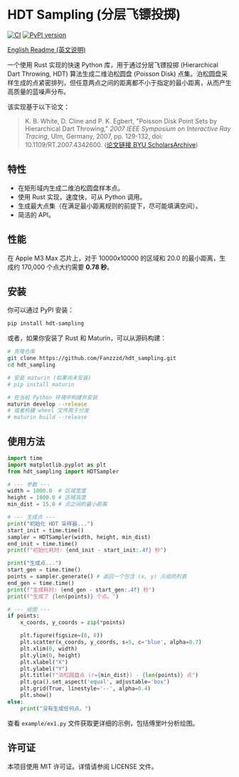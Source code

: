 # HDT Sampling (分层飞镖投掷)

[![CI](https://github.com/Fanzzzd/hdt_sampling/actions/workflows/CI.yml/badge.svg)](https://github.com/Fanzzzd/hdt_sampling/actions/workflows/CI.yml)
[![PyPI version](https://badge.fury.io/py/hdt-sampling.svg)](https://badge.fury.io/py/hdt-sampling)

[English Readme (英文说明)](README.md)

一个使用 Rust 实现的快速 Python 库，用于通过分层飞镖投掷 (Hierarchical Dart Throwing, HDT) 算法生成二维泊松圆盘 (Poisson Disk) 点集。泊松圆盘采样生成的点紧密排列，但任意两点之间的距离都不小于指定的最小距离，从而产生高质量的蓝噪声分布。

该实现基于以下论文：

> K. B. White, D. Cline and P. K. Egbert, "Poisson Disk Point Sets by Hierarchical Dart Throwing," *2007 IEEE Symposium on Interactive Ray Tracing*, Ulm, Germany, 2007, pp. 129-132, doi: 10.1109/RT.2007.4342600.
> ([论文链接 BYU ScholarsArchive](https://scholarsarchive.byu.edu/facpub/237))

## 特性

*   在矩形域内生成二维泊松圆盘样本点。
*   使用 Rust 实现，速度快，可从 Python 调用。
*   生成最大点集（在满足最小距离规则的前提下，尽可能填满空间）。
*   简洁的 API。

## 性能

在 Apple M3 Max 芯片上，对于 10000x10000 的区域和 20.0 的最小距离，生成约 170,000 个点大约需要 **0.78 秒**。

## 安装

你可以通过 PyPI 安装：

```bash
pip install hdt-sampling
```

或者，如果你安装了 Rust 和 Maturin，可以从源码构建：

```bash
# 克隆仓库
git clone https://github.com/Fanzzzd/hdt_sampling.git
cd hdt_sampling

# 安装 maturin (如果尚未安装)
# pip install maturin

# 在当前 Python 环境中构建并安装
maturin develop --release
# 或者构建 wheel 文件用于分发
# maturin build --release
```

## 使用方法

```python
import time
import matplotlib.pyplot as plt
from hdt_sampling import HDTSampler

# --- 参数 ---
width = 1000.0  # 区域宽度
height = 1000.0 # 区域高度
min_dist = 15.0 # 点之间的最小距离

# --- 生成点 ---
print("初始化 HDT 采样器...")
start_init = time.time()
sampler = HDTSampler(width, height, min_dist)
end_init = time.time()
print(f"初始化耗时: {end_init - start_init:.4f} 秒")

print("生成点...")
start_gen = time.time()
points = sampler.generate() # 返回一个包含 (x, y) 元组的列表
end_gen = time.time()
print(f"生成耗时: {end_gen - start_gen:.4f} 秒")
print(f"生成了 {len(points)} 个点。")

# --- 绘图 ---
if points:
    x_coords, y_coords = zip(*points)

    plt.figure(figsize=(8, 8))
    plt.scatter(x_coords, y_coords, s=5, c='blue', alpha=0.7)
    plt.xlim(0, width)
    plt.ylim(0, height)
    plt.xlabel("X")
    plt.ylabel("Y")
    plt.title(f"泊松圆盘点 (r={min_dist}) - {len(points)} 点")
    plt.gca().set_aspect('equal', adjustable='box')
    plt.grid(True, linestyle='--', alpha=0.4)
    plt.show()
else:
    print("没有生成任何点。")
```

查看 `example/ex1.py` 文件获取更详细的示例，包括傅里叶分析绘图。

## 许可证

本项目使用 MIT 许可证。详情请参阅 LICENSE 文件。